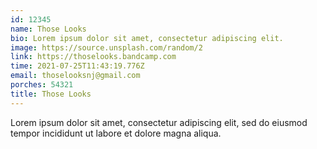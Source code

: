 ```yaml
---
id: 12345
name: Those Looks
bio: Lorem ipsum dolor sit amet, consectetur adipiscing elit.
image: https://source.unsplash.com/random/2
link: https://thoselooks.bandcamp.com
time: 2021-07-25T11:43:19.776Z
email: thoselooksnj@gmail.com
porches: 54321
title: Those Looks
---
```

Lorem ipsum dolor sit amet, consectetur adipiscing elit, sed do eiusmod tempor incididunt ut labore et dolore magna aliqua.
